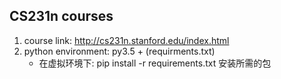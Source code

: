 CS231n courses
---------
1. course link: http://cs231n.stanford.edu/index.html
2. python environment: py3.5 + (requirments.txt)
    - 在虚拟环境下: pip install -r requirements.txt 安装所需的包